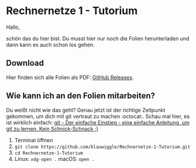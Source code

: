 # Rechnernetze 1 - Tutorium

Hallo,

schön das du hier bist. Du musst hier nur noch die Folien herunterladen und dann kann es auch schon los gehen.

## Download

Hier finden sich alle Folien als PDF: [GitHub Releases](https://github.comblauwiggle/Rechnernetze-1-Tutorium/releases).

## Wie kann ich an den Folien mitarbeiten?

Du weißt nicht wie das geht? Genau jetzt ist der richtige Zeitpunkt gekommen, um dich mit git vertraut zu machen :octocat:. Schau mal hier, es ist wirklich einfach: [git - Der einfache Einstieg - eine einfache Anleitung, um git zu lernen. Kein Schnick-Schnack ;)](https://rogerdudler.github.io/git-guide/index.de.html)

1. Terminal öffnen
2. `git clone https://github.com/blauwiggle/Rechnernetze-1-Tutorium.git`
3. `cd Rechnernetze-1-Tutorium`
4. Linux: `xdg-open .`
   macOS: `open .`
